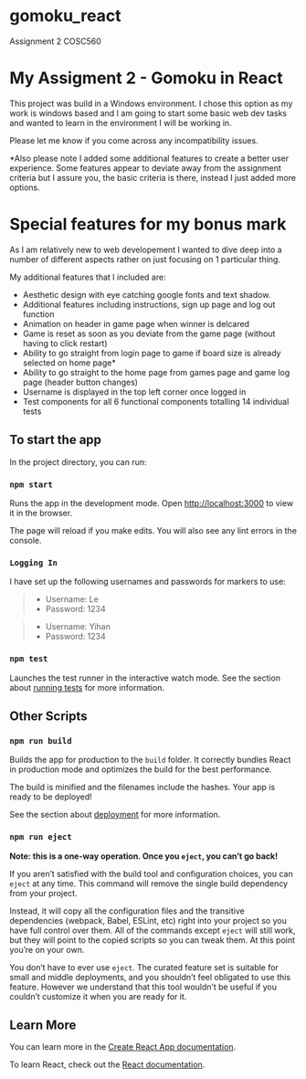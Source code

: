 # gomoku_react
Assignment 2 COSC560

# My Assigment 2 - Gomoku in React

This project was build in a Windows environment. I chose this option as my work is windows based and I am going to start some basic web dev tasks and wanted to learn in the environment I will be working in. 

Please let me know if you come across any incompatibility issues. 

*Also please note I added some additional features to create a better user experience. Some features appear to deviate away from the assignment criteria but I assure you, the basic criteria is there, instead I just added more options. 

# Special features for my bonus mark

As I am relatively new to web developement I wanted to dive deep into a number of different aspects rather on just focusing on 1 particular thing.

My additional features that I included are:

- Aesthetic design with eye catching google fonts and text shadow.
- Additional features including instructions, sign up page and log out function 
- Animation on header in game page when winner is delcared
- Game is reset as soon as you deviate from the game page (without having to click restart)
- Ability to go straight from login page to game if board size is already selected on home page*
- Ability to go straight to the home page from games page and game log page (header button changes)
- Username is displayed in the top left corner once logged in
- Test components for all 6 functional components totalling 14 individual tests

## To start the app

In the project directory, you can run:

### `npm start`

Runs the app in the development mode.
Open [http://localhost:3000](http://localhost:3000) to view it in the browser.

The page will reload if you make edits.
You will also see any lint errors in the console.

### `Logging In`

I have set up the following usernames and passwords for markers to use:

> * Username: Le
> * Password: 1234


> * Username: Yihan
> * Password: 1234

### `npm test`

Launches the test runner in the interactive watch mode.
See the section about [running tests](https://facebook.github.io/create-react-app/docs/running-tests) for more information.

## Other Scripts

### `npm run build`

Builds the app for production to the `build` folder.
It correctly bundles React in production mode and optimizes the build for the best performance.

The build is minified and the filenames include the hashes.
Your app is ready to be deployed!

See the section about [deployment](https://facebook.github.io/create-react-app/docs/deployment) for more information.

### `npm run eject`

**Note: this is a one-way operation. Once you `eject`, you can’t go back!**

If you aren’t satisfied with the build tool and configuration choices, you can `eject` at any time. This command will remove the single build dependency from your project.

Instead, it will copy all the configuration files and the transitive dependencies (webpack, Babel, ESLint, etc) right into your project so you have full control over them. All of the commands except `eject` will still work, but they will point to the copied scripts so you can tweak them. At this point you’re on your own.

You don’t have to ever use `eject`. The curated feature set is suitable for small and middle deployments, and you shouldn’t feel obligated to use this feature. However we understand that this tool wouldn’t be useful if you couldn’t customize it when you are ready for it.

## Learn More

You can learn more in the [Create React App documentation](https://facebook.github.io/create-react-app/docs/getting-started).

To learn React, check out the [React documentation](https://reactjs.org/).
